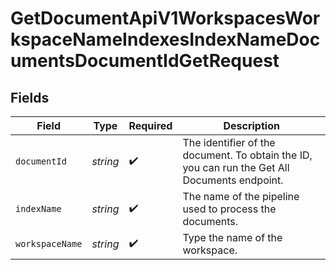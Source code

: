 # GetDocumentApiV1WorkspacesWorkspaceNameIndexesIndexNameDocumentsDocumentIdGetRequest


## Fields

| Field                                                                                         | Type                                                                                          | Required                                                                                      | Description                                                                                   |
| --------------------------------------------------------------------------------------------- | --------------------------------------------------------------------------------------------- | --------------------------------------------------------------------------------------------- | --------------------------------------------------------------------------------------------- |
| `documentId`                                                                                  | *string*                                                                                      | :heavy_check_mark:                                                                            | The identifier of the document. To obtain the ID, you can run the Get All Documents endpoint. |
| `indexName`                                                                                   | *string*                                                                                      | :heavy_check_mark:                                                                            | The name of the pipeline used to process the documents.                                       |
| `workspaceName`                                                                               | *string*                                                                                      | :heavy_check_mark:                                                                            | Type the name of the workspace.                                                               |